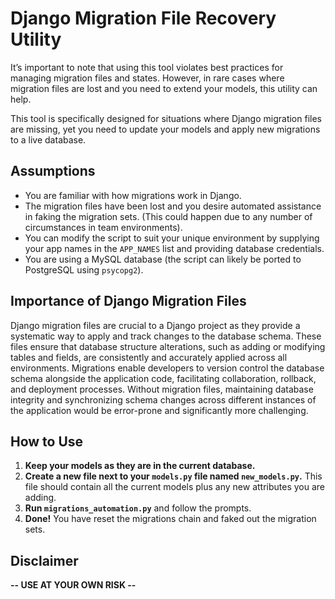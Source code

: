 # Django Migration File Recovery Utility

It’s important to note that using this tool violates best practices for managing migration files and states. However, in rare cases where migration files are lost and you need to extend your models, this utility can help.

This tool is specifically designed for situations where Django migration files are missing, yet you need to update your models and apply new migrations to a live database.

## Assumptions

- You are familiar with how migrations work in Django.
- The migration files have been lost and you desire automated assistance in faking the migration sets. (This could happen due to any number of circumstances in team environments).
- You can modify the script to suit your unique environment by supplying your app names in the `APP_NAMES` list and providing database credentials.
- You are using a MySQL database (the script can likely be ported to PostgreSQL using `psycopg2`).

## Importance of Django Migration Files

Django migration files are crucial to a Django project as they provide a systematic way to apply and track changes to the database schema. These files ensure that database structure alterations, such as adding or modifying tables and fields, are consistently and accurately applied across all environments. Migrations enable developers to version control the database schema alongside the application code, facilitating collaboration, rollback, and deployment processes. Without migration files, maintaining database integrity and synchronizing schema changes across different instances of the application would be error-prone and significantly more challenging.

## How to Use

1. **Keep your models as they are in the current database.**
2. **Create a new file next to your `models.py` file named `new_models.py`.** This file should contain all the current models plus any new attributes you are adding.
3. **Run `migrations_automation.py`** and follow the prompts.
4. **Done!** You have reset the migrations chain and faked out the migration sets.

## Disclaimer

**-- USE AT YOUR OWN RISK --**
